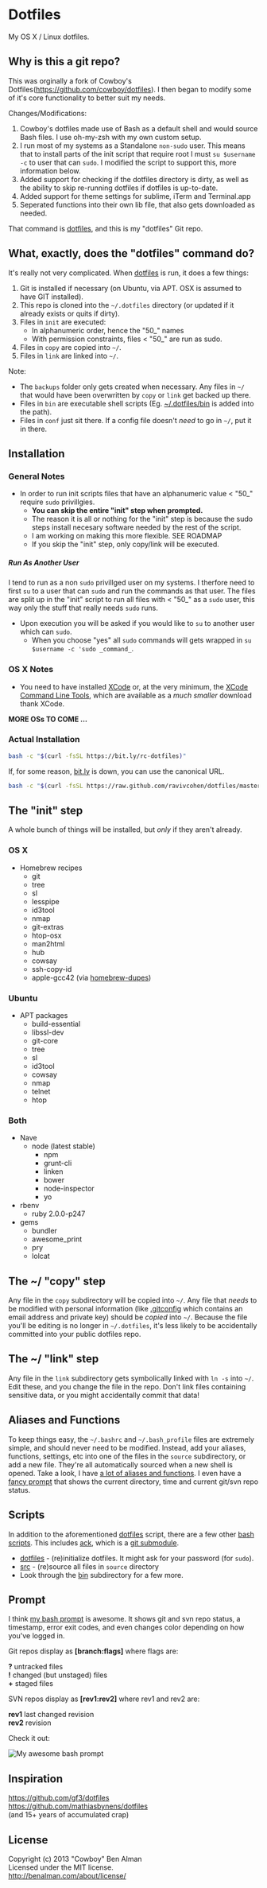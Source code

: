 # Dotfiles

My OS X / Linux dotfiles.

## Why is this a git repo?

This was orginally a fork of Cowboy's Dotfiles(https://github.com/cowboy/dotfiles). I then began to modify some of it's core functionality to better suit my needs.

Changes/Modifications:

1. Cowboy's dotfiles made use of Bash as a default shell and would source Bash files. I use oh-my-zsh with my own custom setup.
2. I run most of my systems as a Standalone `non-sudo` user. This means that to install parts of the init script that require root I must `su $username -c` to user that can `sudo`. I modified the script to support this, more information below.
3. Added support for checking if the dotfiles directory is dirty, as well as the ability to skip re-running dotfiles if dotfiles is up-to-date.
4. Added support for theme settings for sublime, iTerm and Terminal.app
5. Seperated functions into their own lib file, that also gets downloaded as needed.


That command is [dotfiles][dotfiles], and this is my "dotfiles" Git repo.

[dotfiles]: bin/dotfiles
[bin]: https://github.com/ravivcohen/dotfiles/tree/master/bin

## What, exactly, does the "dotfiles" command do?

It's really not very complicated. When [dotfiles][dotfiles] is run, it does a few things:

1. Git is installed if necessary (on Ubuntu, via APT. OSX is assumed to have GIT installed).
2. This repo is cloned into the `~/.dotfiles` directory (or updated if it already exists or quits if dirty).
2. Files in `init` are executed:
    * In alphanumeric order, hence the "50_" names 
    * With permission constraints, files < "50_" are run as sudo.
3. Files in `copy` are copied into `~/`.
4. Files in `link` are linked into `~/`.

Note:

* The `backups` folder only gets created when necessary. Any files in `~/` that would have been overwritten by `copy` or `link` get backed up there.
* Files in `bin` are executable shell scripts (Eg. [~/.dotfiles/bin][bin] is added into the path).
* Files in `conf` just sit there. If a config file doesn't _need_ to go in `~/`, put it in there.

## Installation
### General Notes

* In order to run init scripts files that have an alphanumeric value < "50_" require `sudo` privillgies.
   * __You can skip the entire "init" step when prompted.__
   * The reason it is all or nothing for the "init" step is because the sudo steps install necesary software needed by the rest of the script. 
   * I am working on making this more flexible. SEE ROADMAP
   * If you skip the "init" step, only copy/link will be executed.  

##### Run As Another User 
   
I tend to run as a non `sudo` privillged user on my systems. I therfore need to first `su` to a user that can `sudo` and run the commands as that user. The files are split up in the "init" script to run all files with < "50_" as a `sudo` user, this way only the stuff that really needs `sudo` runs.

* Upon execution you will be asked if you would like to `su` to another user which can `sudo`. 
   * When you choose "yes" all `sudo` commands will gets wrapped in `su $username -c 'sudo _command_`.


### OS X Notes

* You need to have installed [XCode](https://developer.apple.com/downloads/index.action?=xcode) or, at the very minimum, the [XCode Command Line Tools](https://developer.apple.com/downloads/index.action?=command%20line%20tools), which are available as a _much smaller_ download thank XCode.

__MORE OSs TO COME ...__

### Actual Installation

```sh
bash -c "$(curl -fsSL https://bit.ly/rc-dotfiles)"
```

If, for some reason, [bit.ly](https://bit.ly/) is down, you can use the canonical URL.

```sh
bash -c "$(curl -fsSL https://raw.github.com/ravivcohen/dotfiles/master/bin/dotfiles)"
```

## The "init" step
A whole bunch of things will be installed, but _only_ if they aren't already.

### OS X
* Homebrew recipes
  * git
  * tree
  * sl
  * lesspipe
  * id3tool
  * nmap
  * git-extras
  * htop-osx
  * man2html
  * hub
  * cowsay
  * ssh-copy-id
  * apple-gcc42 (via [homebrew-dupes](https://github.com/Homebrew/homebrew-dupes/blob/master/apple-gcc42.rb))

### Ubuntu
* APT packages
  * build-essential
  * libssl-dev
  * git-core
  * tree
  * sl
  * id3tool
  * cowsay
  * nmap
  * telnet
  * htop

### Both
* Nave
  * node (latest stable)
    * npm
    * grunt-cli
    * linken
    * bower
    * node-inspector
    * yo
* rbenv
  * ruby 2.0.0-p247
* gems
  * bundler
  * awesome_print
  * pry
  * lolcat

## The ~/ "copy" step
Any file in the `copy` subdirectory will be copied into `~/`. Any file that _needs_ to be modified with personal information (like [.gitconfig](copy/.gitconfig) which contains an email address and private key) should be _copied_ into `~/`. Because the file you'll be editing is no longer in `~/.dotfiles`, it's less likely to be accidentally committed into your public dotfiles repo.

## The ~/ "link" step
Any file in the `link` subdirectory gets symbolically linked with `ln -s` into `~/`. Edit these, and you change the file in the repo. Don't link files containing sensitive data, or you might accidentally commit that data!

## Aliases and Functions
To keep things easy, the `~/.bashrc` and `~/.bash_profile` files are extremely simple, and should never need to be modified. Instead, add your aliases, functions, settings, etc into one of the files in the `source` subdirectory, or add a new file. They're all automatically sourced when a new shell is opened. Take a look, I have [a lot of aliases and functions](https://github.com/cowboy/dotfiles/tree/master/source). I even have a [fancy prompt](source/50_prompt.sh) that shows the current directory, time and current git/svn repo status.

## Scripts
In addition to the aforementioned [dotfiles][dotfiles] script, there are a few other [bash scripts][bin]. This includes [ack](https://github.com/petdance/ack), which is a [git submodule](https://github.com/cowboy/dotfiles/tree/master/libs).

* [dotfiles][dotfiles] - (re)initialize dotfiles. It might ask for your password (for `sudo`).
* [src](link/.bashrc#L6-15) - (re)source all files in `source` directory
* Look through the [bin][bin] subdirectory for a few more.

## Prompt
I think [my bash prompt](source/50_prompt.sh) is awesome. It shows git and svn repo status, a timestamp, error exit codes, and even changes color depending on how you've logged in.

Git repos display as **[branch:flags]** where flags are:

**?** untracked files  
**!** changed (but unstaged) files  
**+** staged files

SVN repos display as **[rev1:rev2]** where rev1 and rev2 are:

**rev1** last changed revision  
**rev2** revision

Check it out:

![My awesome bash prompt](http://farm8.staticflickr.com/7142/6754488927_563dd73553_b.jpg)

## Inspiration
<https://github.com/gf3/dotfiles>  
<https://github.com/mathiasbynens/dotfiles>  
(and 15+ years of accumulated crap)

## License
Copyright (c) 2013 "Cowboy" Ben Alman  
Licensed under the MIT license.  
<http://benalman.com/about/license/>
